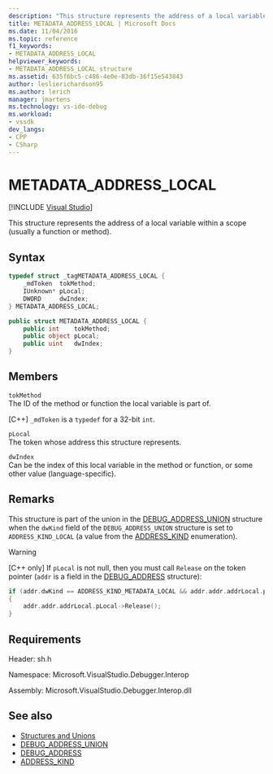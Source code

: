 ```yaml
---
description: "This structure represents the address of a local variable within a scope (usually a function or method)."
title: METADATA_ADDRESS_LOCAL | Microsoft Docs
ms.date: 11/04/2016
ms.topic: reference
f1_keywords:
- METADATA_ADDRESS_LOCAL
helpviewer_keywords:
- METADATA_ADDRESS_LOCAL structure
ms.assetid: 635f6bc5-c486-4e0e-83db-36f15e543843
author: leslierichardson95
ms.author: lerich
manager: jmartens
ms.technology: vs-ide-debug
ms.workload:
- vssdk
dev_langs:
- CPP
- CSharp
---
```

# METADATA_ADDRESS_LOCAL

 [!INCLUDE [Visual Studio](~/includes/applies-to-version/vs-windows-only.md)]

This structure represents the address of a local variable within a scope (usually a function or method).

## Syntax

```cpp
typedef struct _tagMETADATA_ADDRESS_LOCAL {
    _mdToken  tokMethod;
    IUnknown* pLocal;
    DWORD     dwIndex;
} METADATA_ADDRESS_LOCAL;
```

```csharp
public struct METADATA_ADDRESS_LOCAL {
    public int    tokMethod;
    public object pLocal;
    public uint   dwIndex;
}
```

## Members

`tokMethod`\
The ID of the method or function the local variable is part of.

[C++] `_mdToken` is a `typedef` for a 32-bit `int`.

`pLocal`\
The token whose address this structure represents.

`dwIndex`\
Can be the index of this local variable in the method or function, or some other value (language-specific).

## Remarks

This structure is part of the union in the [DEBUG_ADDRESS_UNION](../../../extensibility/debugger/reference/debug-address-union.md) structure when the `dwKind` field of the `DEBUG_ADDRESS_UNION` structure is set to `ADDRESS_KIND_LOCAL` (a value from the [ADDRESS_KIND](../../../extensibility/debugger/reference/address-kind.md) enumeration).

> [!WARNING]
> [C++ only] If `pLocal` is not null, then you must call `Release` on the token pointer (`addr` is a field in the [DEBUG_ADDRESS](../../../extensibility/debugger/reference/debug-address.md) structure):
>
> ```cpp
> if (addr.dwKind == ADDRESS_KIND_METADATA_LOCAL && addr.addr.addrLocal.pLocal != NULL)
> {
>     addr.addr.addrLocal.pLocal->Release();
> }
> ```

## Requirements

Header: sh.h

Namespace: Microsoft.VisualStudio.Debugger.Interop

Assembly: Microsoft.VisualStudio.Debugger.Interop.dll

## See also

- [Structures and Unions](../../../extensibility/debugger/reference/structures-and-unions.md)
- [DEBUG_ADDRESS_UNION](../../../extensibility/debugger/reference/debug-address-union.md)
- [DEBUG_ADDRESS](../../../extensibility/debugger/reference/debug-address.md)
- [ADDRESS_KIND](../../../extensibility/debugger/reference/address-kind.md)
